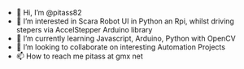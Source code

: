 - 👋 Hi, I’m @pitass82
- 👀 I’m interested in Scara Robot UI in Python an Rpi, whilst driving stepers via AccelStepper Arduino library
- 🌱 I’m currently learning Javascript, Arduino, Python with OpenCV
- 💞️ I’m looking to collaborate on interesting Automation Projects
- 📫 How to reach me pitass at gmx net

<!---
pitass82/pitass82 is a ✨ special ✨ repository because its `README.md` (this file) appears on your GitHub profile.
You can click the Preview link to take a look at your changes.
--->
